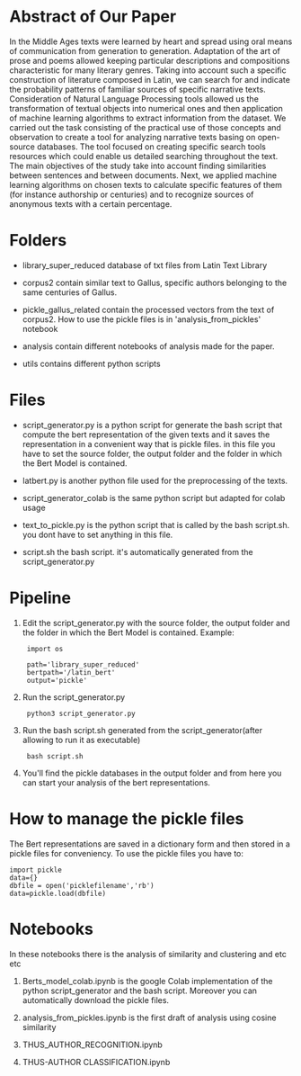 # Abstract of Our Paper 
In the Middle Ages texts were learned by heart and spread using oral means of communication from generation to generation. Adaptation of the art of prose and poems allowed keeping particular descriptions and compositions characteristic for many literary genres. Taking into account such a specific construction of literature composed in Latin, we can search for and indicate the probability patterns of familiar sources of specific narrative texts. Consideration of Natural Language Processing tools allowed us the transformation of textual objects into numerical ones and then application of machine learning algorithms to extract information from the dataset. We carried out the task consisting of the practical use of those concepts and observation to create a tool for analyzing narrative texts basing on open-source databases. The tool focused on creating specific search tools resources which could enable us detailed searching throughout the text. The main objectives of the study take into account finding similarities between sentences and between documents. Next, we applied machine learning algorithms on chosen texts to calculate specific features of them (for instance authorship or centuries) and to recognize sources of anonymous texts with a certain percentage.

# Folders

- library_super_reduced database of txt files from Latin Text Library

- corpus2 contain similar text to Gallus, specific authors belonging to the same centuries of Gallus.

- pickle_gallus_related contain the processed vectors from the text 
of corpus2. How to use the pickle files is in 'analysis_from_pickles' notebook

- analysis contain different notebooks of analysis made for the paper.

- utils contains different python scripts 


# Files
- script_generator.py is a python script for generate the bash script that compute the bert representation of the given texts and it saves the representation in a convenient way that is pickle files.
in this file you have to set the source folder, the output folder and the folder in which the Bert Model is contained.

- latbert.py is another python file used for the preprocessing of the texts.

- script_generator_colab is the same python script but adapted for colab usage
- text_to_pickle.py is the python script that is called by the bash script.sh.
you dont have to set anything in this file.

- script.sh the bash script. it's automatically generated from the script_generator.py

# Pipeline

1. Edit the script_generator.py with the source folder, the output folder and the folder in which the Bert Model is contained.
Example:

        import os

        path='library_super_reduced' 
        bertpath='/latin_bert' 
        output='pickle'

  
2. Run the script_generator.py 

        python3 script_generator.py
    
    
3. Run the bash script.sh generated from the script_generator(after allowing to run it as executable)
        
        bash script.sh
        
4. You'll find the pickle databases in the output folder and from here you can start your analysis of the bert representations.

# How to manage the pickle files
The Bert representations are saved in a dictionary form and then stored in a pickle files for conveniency.
To use the pickle files you have to:
    
    import pickle
    data={}
    dbfile = open('picklefilename','rb')   
    data=pickle.load(dbfile)
    
    
# Notebooks 
In these notebooks there is the analysis of similarity and clustering and etc etc

1. Berts_model_colab.ipynb is the google Colab implementation of the python script_generator and the bash script. Moreover you can automatically download the pickle files.

2. analysis_from_pickles.ipynb is the first draft of analysis using cosine similarity


3. THUS_AUTHOR_RECOGNITION.ipynb

4. THUS-AUTHOR CLASSIFICATION.ipynb
  
  
  
  
  
  
  
  
  
  
